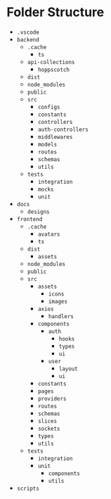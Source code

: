 # Folder Structure

- `.vscode`
- `backend`
  - `.cache`
     - `ts`
  - `api-collections`
     - `hoppscotch`
   - `dist`
   - `node_modules`
   - `public`
   - `src`
      - `configs`
      - `constants`
      - `controllers`
       - `auth-controllers`
      - `middlewares`
      - `models`
      - `routes`
      - `schemas`
      - `utils`
   - `tests`
       - `integration`
       - `mocks`
       - `unit`
- `docs`
   - `designs`
- `frontend`
  - `.cache`
    - `avatars`
    - `ts`
  - `dist`
    - `assets`
  - `node_modules`
  - `public`
  - `src`
    - `assets`
      - `icons`
      - `images`
    - `axios`
      - `handlers`
    - `components`
      - `auth`
        - `hooks`
        - `types`
        - `ui`
      - `user`
          - `layout`
          - `ui`
    - `constants`
    - `pages`
    - `providers`
    - `routes`
    - `schemas`
    - `slices`
    - `sockets`
    - `types`
    - `utils`
  - `tests`
      - `integration`
      - `unit`
          - `components`
          - `utils`
- `scripts`
